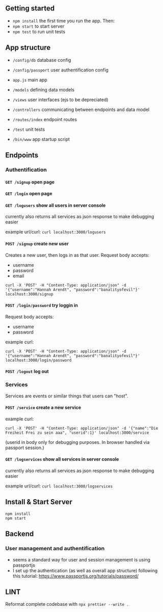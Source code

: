 ## Getting started

- `npm install` the first time you run the app. Then:
- `npm start` to start server
- `npm test` to run unit tests


## App structure

- `/config/db` database config
- `/config/passport` user authentification config

- `app.js` main app
- `/models` defining data models
- `/views` user interfaces (ejs to be depreciated)
- `/controllers` communicating between endpoints and data model
- `/routes/index` endpoint routes
- `/test` unit tests
- `/bin/www` app startup script


## Endpoints

### Authentification


#### `GET /signup` open page

#### `GET /login` open page

#### `GET /logusers` show all users in server console

currently also returns all services as json response to make debugging easier

example url/curl:
```curl localhost:3000/logusers```


#### `POST /signup` create new user

Creates a new user, then logs in as that user.
Request body accepts:
- username
- password
- email

```curl -X 'POST' -H "Content-Type: application/json" -d '{"username":"Hannah Arendt", "password":"banalityofevil"}' localhost:3000/signup```


#### `POST /login/password` try loggin in

Request body accepts:
- username
- password

example curl:

```
curl -X 'POST' -H "Content-Type: application/json" -d '{"username":"Hannah Arendt", "password":"banalityofevil"}' localhost:3000/login/password

```

#### `POST /logout` log out


### Services

Services are events or similar things that users can "host".

#### `POST /service` create a new service

example curl:

```curl -X 'POST' -H "Content-Type: application/json" -d '{"name":"Die Freiheit Frei zu sein aaa", "userid":1}' localhost:3000/service```

(userid in body only for debugging purposes. In browser handled via passport session.)


#### `GET /logservices` show all services in server console

currently also returns all services as json response to make debugging easier

example url/curl:
```curl localhost:3000/logservices```








## Install & Start Server

```
npm install
npm start
```

## Backend

### User management and authentification

- seems a standard way for user and session management is using passportjs
- I set up the authentication (as well as overall app structure) following this tutorial: https://www.passportjs.org/tutorials/password/

## LINT
Reformat complete codebase with
`npx prettier --write .`